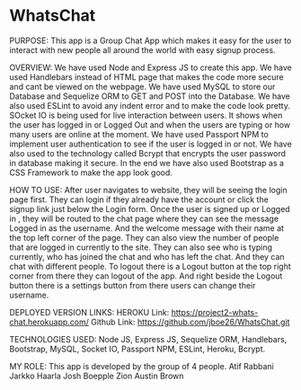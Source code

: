 # WhatsChat

PURPOSE: 
This app is a Group Chat App which makes it easy for the user to interact with new people all around the world with easy signup process.

OVERVIEW:
We have used Node and Express JS to create this app. We have used Handlebars instead of HTML page that makes the code more secure and cant be viewed on the webpage. We have used MySQL to store our Database and Sequelize ORM to GET and POST into the Database. We have also used ESLint to avoid any indent error and to make the code look pretty. SOcket IO is being used for live interaction between users. It shows when the user has logged in or Logged Out and when the users are typing or how many users are online at the moment. We have used Passport NPM to implement user authentication to see if the user is logged in or not. We have also used to the technology called Bcrypt that encrypts the user password in database making it secure. In the end we have also used Bootstrap as a CSS Framework to make the app look good.

HOW TO USE:
After user navigates to website, they will be seeing the login page first. They can login if they already have the account or click the signup link just below the Login form. Once the user is signed up or Logged in , they will be routed to the chat page where they can see the message Logged in as the username. And the welcome message with their name at the top left corner of the page. They can also view the number of people that are logged in currently to the site. They can also see who is typing currently, who has joined the chat and who has left the chat. And they can chat with different people. To logout there is a Logout button at the top right corner from there they can logout of the app. And right beside the Logout button there is a settings button from there users can change their username. 

DEPLOYED VERSION LINKS:
HEROKU Link: https://project2-whats-chat.herokuapp.com/
Github Link: https://github.com/jboe26/WhatsChat.git

TECHNOLOGIES USED:
Node JS, Express JS, Sequelize ORM, Handlebars, Bootstrap, MySQL, Socket IO, Passport NPM, ESLint, Heroku, Bcrypt.

MY ROLE:
This app is developed by the group of 4 people.
Atif Rabbani
Jarkko Haarla
Josh Boepple
Zion Austin Brown